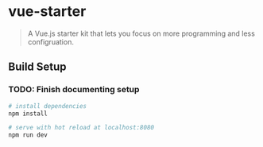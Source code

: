 # vue-starter

> A Vue.js starter kit that lets you focus on more programming and less configruation.

## Build Setup

### TODO: Finish documenting setup
``` bash
# install dependencies
npm install

# serve with hot reload at localhost:8080
npm run dev


